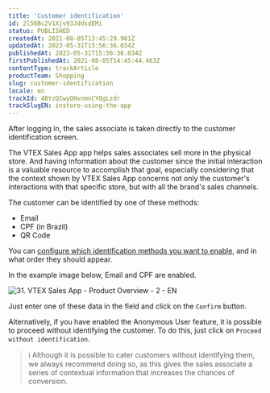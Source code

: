 ```yaml
---
title: 'Customer identification'
id: 2l56Bc2V1Xjv93JddsdEMi
status: PUBLISHED
createdAt: 2021-08-05T13:45:29.981Z
updatedAt: 2023-05-31T15:56:36.034Z
publishedAt: 2023-05-31T15:56:36.034Z
firstPublishedAt: 2021-08-05T14:45:44.463Z
contentType: trackArticle
productTeam: Shopping
slug: customer-identification
locale: en
trackId: 4BYzQIwyOHvnmnCYQgLzdr
trackSlugEN: instore-using-the-app
---
```


After logging in, the sales associate is taken directly to the customer identification screen.

The VTEX Sales App app helps sales associates sell more in the physical store. And having information about the customer since the initial interaction is a valuable resource to accomplish that goal, especially considering that the context shown by VTEX Sales App concerns not only the customer's interactions with that specific store, but with all the brand's sales channels.

The customer can be identified by one of these methods:
- Email
- CPF (in Brazil)
- QR Code

You can [configure which identification methods you want to enable](https://developers.vtex.com/vtex-rest-api/docs/customize-instore-login-options), and in what order they should appear.

In the example image below, Email and CPF are enabled.

![31. VTEX Sales App - Product Overview - 2 - EN](https://images.ctfassets.net/alneenqid6w5/2YKc9S2FehS7eA2zTskL33/99343004a1e70a756f043ea293d5cd24/identify-customer-en.PNG)

Just enter one of these data in the field and click on the `Confirm` button.

Alternatively, if you have enabled the Anonymous User feature, it is possible to proceed without identifying the customer. To do this, just click on `Proceed without identification`.

>ℹ️ Although it is possible to cater customers without identifying them, we always recommend doing so, as this gives the sales associate a series of contextual information that increases the chances of conversion.

